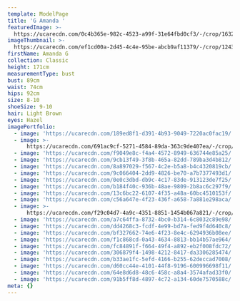 ```yaml
---
template: ModelPage
title: 'G Amanda '
featuredImage: >-
  https://ucarecdn.com/0c4b365e-982c-4523-a99f-31e64fbd0cf3/-/crop/1632x842/0,56/-/preview/
imageThumbnail: >-
  https://ucarecdn.com/ef1cd00a-2d45-4c4e-95be-abcb9af11379/-/crop/1243x1636/238,71/-/preview/
firstName: Amanda G
collection: Classic
height: 171cm
measurementType: bust
bust: 89cm
waist: 74cm
hips: 92cm
size: 8-10
shoeSize: 9-10
hair: Light Brown
eyes: Hazel
imagePortfolio:
  - image: 'https://ucarecdn.com/189ed8f1-d391-4b93-9049-7220ac0fac19/'
  - image: >-
      https://ucarecdn.com/691ac9cf-5271-4584-89da-363c9de407ea/-/crop/1968x1632/346,0/-/preview/
  - image: 'https://ucarecdn.com/f9049e8c-f4a4-4572-8949-636744e85a25/'
  - image: 'https://ucarecdn.com/9cb13f49-3f8b-465a-82dd-789ba3d4b812/'
  - image: 'https://ucarecdn.com/8a897029-f567-4c2e-b5a8-b4c4320819cb/'
  - image: 'https://ucarecdn.com/9c066404-2dd9-4826-be70-a7b7377493d1/'
  - image: 'https://ucarecdn.com/0e0c3dbd-db9c-4c17-83de-913123de7f25/'
  - image: 'https://ucarecdn.com/b184f40c-936b-48ae-9809-2b8ac6c297f9/'
  - image: 'https://ucarecdn.com/13c6bc22-6107-4f35-a48a-60bc4510153f/'
  - image: 'https://ucarecdn.com/c56a647e-4f23-436f-a658-7a881e298aca/'
  - image: >-
      https://ucarecdn.com/f29c04d7-4a9c-4351-8851-1454b067a821/-/crop/1015x1366/401,473/-/preview/
  - image: 'https://ucarecdn.com/a7c64ffa-8732-4bc0-b314-6c8032c89e98/'
  - image: 'https://ucarecdn.com/dd4268c3-fcdf-4e99-bd7a-fed9f4d640c8/'
  - image: 'https://ucarecdn.com/bf327662-74e6-4f23-8e4c-6294936b08ee/'
  - image: 'https://ucarecdn.com/f1c868cd-0a43-4634-8813-bb14b57ae964/'
  - image: 'https://ucarecdn.com/fc84891f-f664-49f4-a892-eb2f008fdc72/'
  - image: 'https://ucarecdn.com/306879f4-1498-4212-8417-da3306285474/'
  - image: 'https://ucarecdn.com/b33ae1fc-5efd-4166-b255-62deccad7008/'
  - image: 'https://ucarecdn.com/d60cc44e-4101-44f8-9196-600996698f11/'
  - image: 'https://ucarecdn.com/64e8d6d8-48c6-458c-a8a4-3574afad33f0/'
  - image: 'https://ucarecdn.com/91b5ff8d-4897-4c72-a134-60de7570588c/'
meta: {}
---
```



